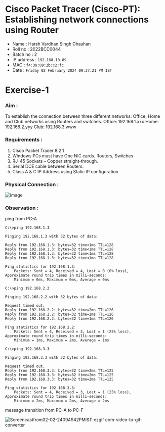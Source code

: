 # Cisco Packet Tracer (Cisco-PT): Establishing network connections using Router
- Name : Harsh Vardhan Singh Chauhan
- Roll no : 2022BCD0044
- Batch no : 2
- IP address : `192.168.10.89`
- MAC : `f4:39:09:2b:c2:fc`
- Date : `Friday 02 February 2024 09:37:21 PM IST`

# Exercise-1
### Aim :
To establish the connection between three different networks: Office, Home and Club networks using Routers and switches.
Office: 192.168.1.xxx
Home: 192.168.2.yyy
Club: 192.168.3.www
### Requirements : 
1) Cisco Packet Tracer 8.2.1
2) Windows PCs must have One NIC cards. Routers, Switches
3) RJ-45 Sockets – Copper straight-through.
4) Serial DCE cable between Routers.
5) Class A & C IP Address using Static IP configuration.
### Physical Connection : 
![image](https://github.com/Harshtherocking/Computer-Networks-ICS-224/assets/65885345/76ca4df9-fea0-4ffc-9c37-33bef2ac9428)
### Observation :
ping from PC-A
```console
C:\>ping 192.168.1.3

Pinging 192.168.1.3 with 32 bytes of data:

Reply from 192.168.1.3: bytes=32 time<1ms TTL=128
Reply from 192.168.1.3: bytes=32 time<1ms TTL=128
Reply from 192.168.1.3: bytes=32 time<1ms TTL=128
Reply from 192.168.1.3: bytes=32 time<1ms TTL=128

Ping statistics for 192.168.1.3:
    Packets: Sent = 4, Received = 4, Lost = 0 (0% loss),
Approximate round trip times in milli-seconds:
    Minimum = 0ms, Maximum = 0ms, Average = 0ms
```
```console
C:\>ping 192.168.2.2

Pinging 192.168.2.2 with 32 bytes of data:

Request timed out.
Reply from 192.168.2.2: bytes=32 time=2ms TTL=126
Reply from 192.168.2.2: bytes=32 time=2ms TTL=126
Reply from 192.168.2.2: bytes=32 time=1ms TTL=126

Ping statistics for 192.168.2.2:
    Packets: Sent = 4, Received = 3, Lost = 1 (25% loss),
Approximate round trip times in milli-seconds:
    Minimum = 1ms, Maximum = 2ms, Average = 1ms
```
```console
C:\>ping 192.168.3.3

Pinging 192.168.3.3 with 32 bytes of data:

Request timed out.
Reply from 192.168.3.3: bytes=32 time=2ms TTL=125
Reply from 192.168.3.3: bytes=32 time=2ms TTL=125
Reply from 192.168.3.3: bytes=32 time=2ms TTL=125

Ping statistics for 192.168.3.3:
    Packets: Sent = 4, Received = 3, Lost = 1 (25% loss),
Approximate round trip times in milli-seconds:
    Minimum = 2ms, Maximum = 2ms, Average = 2ms
```
message transition from PC-A to PC-F

![Screencastfrom02-02-24094942PMIST-ezgif com-video-to-gif-converter](https://github.com/Harshtherocking/Computer-Networks-ICS-224/assets/65885345/3dd28c56-2d8b-479a-8d53-a7e4dc834882)

